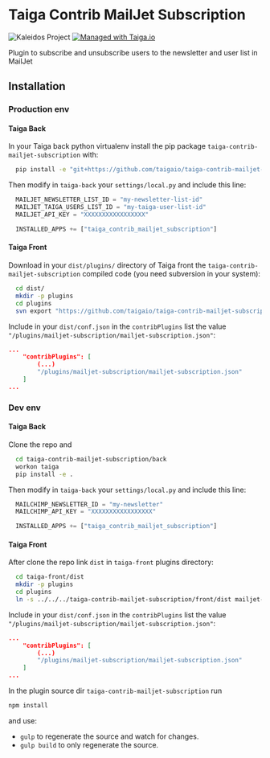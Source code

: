 Taiga Contrib MailJet Subscription
=====================================

![Kaleidos Project](http://kaleidos.net/static/img/badge.png "Kaleidos Project")
[![Managed with Taiga.io](https://tree.taiga.io/support/images/taiga-badge-gh.png)](https://taiga.io "Managed with Taiga.io")

Plugin to subscribe and unsubscribe users to the newsletter and user list in MailJet


Installation
------------

### Production env

#### Taiga Back

In your Taiga back python virtualenv install the pip package `taiga-contrib-mailjet-subscription` with:

```bash
  pip install -e "git+https://github.com/taigaio/taiga-contrib-mailjet-subscription.git@stable#egg=taiga-contrib-mailjet-subscription&subdirectory=back"
```

Then modify in `taiga-back` your `settings/local.py` and include this line:

```python
  MAILJET_NEWSLETTER_LIST_ID = "my-newsletter-list-id"
  MAILJET_TAIGA_USERS_LIST_ID = "my-taiga-user-list-id"
  MAILJET_API_KEY = "XXXXXXXXXXXXXXXXX"

  INSTALLED_APPS += ["taiga_contrib_mailjet_subscription"]
```


#### Taiga Front

Download in your `dist/plugins/` directory of Taiga front the `taiga-contrib-mailjet-subscription` compiled code (you need subversion in your system):

```bash
  cd dist/
  mkdir -p plugins
  cd plugins
  svn export "https://github.com/taigaio/taiga-contrib-mailjet-subscription/branches/stable/front/dist" "mailjet-subscription"
```

Include in your `dist/conf.json` in the `contribPlugins` list the value `"/plugins/mailjet-subscription/mailjet-subscription.json"`:

```json
...
    "contribPlugins": [
        (...)
        "/plugins/mailjet-subscription/mailjet-subscription.json"
    ]
...
```


### Dev env

#### Taiga Back

Clone the repo and

```bash
  cd taiga-contrib-mailjet-subscription/back
  workon taiga
  pip install -e .
```

Then modify in `taiga-back` your `settings/local.py` and include this line:

```python
  MAILCHIMP_NEWSLETTER_ID = "my-newsletter"
  MAILCHIMP_API_KEY = "XXXXXXXXXXXXXXXXX"

  INSTALLED_APPS += ["taiga_contrib_mailjet_subscription"]
```


#### Taiga Front

After clone the repo link `dist` in `taiga-front` plugins directory:

```bash
  cd taiga-front/dist
  mkdir -p plugins
  cd plugins
  ln -s ../../../taiga-contrib-mailjet-subscription/front/dist mailjet-subscription
```

Include in your `dist/conf.json` in the `contribPlugins` list the value `"/plugins/mailjet-subscription/mailjet-subscription.json"`:

```json
...
    "contribPlugins": [
        (...)
        "/plugins/mailjet-subscription/mailjet-subscription.json"
    ]
...
```

In the plugin source dir `taiga-contrib-mailjet-subscription` run

```bash
npm install
```
and use:

- `gulp` to regenerate the source and watch for changes.
- `gulp build` to only regenerate the source.
